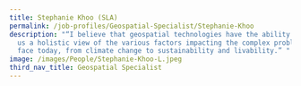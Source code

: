 ```yaml
---
title: Stephanie Khoo (SLA)
permalink: /job-profiles/Geospatial-Specialist/Stephanie-Khoo
description: "“I believe that geospatial technologies have the ability to give
  us a holistic view of the various factors impacting the complex problems we
  face today, from climate change to sustainability and livability.” "
image: /images/People/Stephanie-Khoo-L.jpeg
third_nav_title: Geospatial Specialist
---
```

